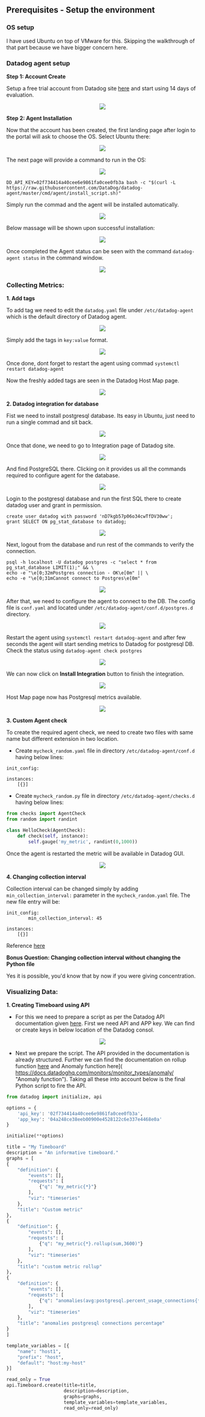 ## Prerequisites - Setup the environment

### OS setup
I have used Ubuntu on top of VMware for this. Skipping the walkthrough of that part because we have bigger concern here.

### Datadog agent setup

**Step 1: Account Create**

Setup a free trial account from Datadog site [here]( https://app.datadoghq.com/signup "Datadog signup") and start using 14 days of evaluation.
<div align="center">
<img src="https://github.com/Tosrif/Tosrif-hiring-engineers/blob/solutions-engineer/files/Datadog_account_page.jpg" />
</div>

**Step 2: Agent Installation**

Now that the account has been created, the first landing page after login to the portal will ask to choose the OS. Select Ubuntu there:
<div align="center">
<img src="https://github.com/Tosrif/Tosrif-hiring-engineers/blob/solutions-engineer/files/Datadog_agent_page.jpg" />
</div>

The next page will provide a command to run in the OS:
<div align="center">
<img src="https://github.com/Tosrif/Tosrif-hiring-engineers/blob/solutions-engineer/files/Datadog_Ubuntu_agent_page.jpg" />
</div>

```
DD_API_KEY=02f734414a40cee6e9861fa0cee0fb3a bash -c "$(curl -L https://raw.githubusercontent.com/DataDog/datadog-agent/master/cmd/agent/install_script.sh)"
```
Simply run the commad and the agent will be installed automatically.
<div align="center">
<img src="https://github.com/Tosrif/Tosrif-hiring-engineers/blob/solutions-engineer/files/Agent_ins_start.jpg" />
</div>

Below massage will be shown upon successful installation:
<div align="center">
<img src="https://github.com/Tosrif/Tosrif-hiring-engineers/blob/solutions-engineer/files/Agent_ins_fin.jpg" />
</div>

Once completed the Agent status can be seen with the command ``datadog-agent status`` in the command window.
<div align="center">
<img src="https://github.com/Tosrif/Tosrif-hiring-engineers/blob/solutions-engineer/files/Agent_status.jpg" />
</div>

### Collecting Metrics:

**1. Add tags**

To add tag we need to edit the ``datadog.yaml`` file under ``/etc/datadog-agent`` which is the default directory of Datadog agent.
<div align="center">
<img src="https://github.com/Tosrif/Tosrif-hiring-engineers/blob/solutions-engineer/files/add_tags_yaml.jpg" />
</div>

Simply add the tags in ``key:value`` format.
<div align="center">
<img src="https://github.com/Tosrif/Tosrif-hiring-engineers/blob/solutions-engineer/files/host_tags.jpg" />
</div>

Once done, dont forget to restart the agent using commad ``systemctl restart datadog-agent``

Now the freshly added tags are seen in the Datadog Host Map page.
<div align="center">
<img src="https://github.com/Tosrif/Tosrif-hiring-engineers/blob/solutions-engineer/files/DD_hostmap_full.jpg" />
</div>

**2. Datadog integration for database**

Fist we need to install postgresql database. Its easy in Ubuntu, just need to run a single commad and sit back.
<div align="center">
<img src="https://github.com/Tosrif/Tosrif-hiring-engineers/blob/solutions-engineer/files/postgresql_ins_start.jpg" />
</div>

Once that done, we need to go to Integration page of Datadog site.
<div align="center">
<img src="https://github.com/Tosrif/Tosrif-hiring-engineers/blob/solutions-engineer/files/integration.jpg" />
</div>

And find PostgreSQL there. Clicking on it provides us all the commands required to configure agent for the database.
<div align="center">
<img src="https://github.com/Tosrif/Tosrif-hiring-engineers/blob/solutions-engineer/files/DD_postgresql_config.jpg" />
</div>

Login to the postgresql database and run the first SQL there to create datadog user and grant in permission.

```
create user datadog with password 'nD7kgb57p06o34cwTfDV30ww';
grant SELECT ON pg_stat_database to datadog;
```

<div align="center">
<img src="https://github.com/Tosrif/Tosrif-hiring-engineers/blob/solutions-engineer/files/psql_creat_user.jpg" />
</div>

Next, logout from the database and run rest of the commands to verify the connection.

```
psql -h localhost -U datadog postgres -c "select * from pg_stat_database LIMIT(1);" && \
echo -e "\e[0;32mPostgres connection - OK\e[0m" || \
echo -e "\e[0;31mCannot connect to Postgres\e[0m"
```

<div align="center">
<img src="https://github.com/Tosrif/Tosrif-hiring-engineers/blob/solutions-engineer/files/psql_conn_ok.jpg" />
</div>

After that, we need to configure the agent to connect to the DB. The config file is ``conf.yaml`` and located under ``/etc/datadog-agent/conf.d/postgres.d`` directory.
<div align="center">
<img src="https://github.com/Tosrif/Tosrif-hiring-engineers/blob/solutions-engineer/files/psql_conf_file.jpg" />
</div>

Restart the agent using ``systemctl restart datadog-agent`` and after few seconds the agent will start sending metrics to Datadog for postgresql DB. Check the status using ``datadog-agent check postgres``
<div align="center">
<img src="https://github.com/Tosrif/Tosrif-hiring-engineers/blob/solutions-engineer/files/psql_DD_status.jpg" />
</div>

We can now click on **Install Integration** button to finish the integration. 
<div align="center">
<img src="https://github.com/Tosrif/Tosrif-hiring-engineers/blob/solutions-engineer/files/DD_psql_integration_button.jpg" />
</div>

Host Map page now has Postgresql metrics available.
<div align="center">
<img src="https://github.com/Tosrif/Tosrif-hiring-engineers/blob/solutions-engineer/files/dd_psql_metrics.jpg" />
</div>

**3. Custom Agent check**

To create the required agent check, we need to create two files with same name but different extension in two location.

- Create ``mycheck_random.yaml`` file in directory ``/etc/datadog-agent/conf.d`` having below lines:

```
init_config:

instances:
    [{}]
```

- Create ``mycheck_random.py`` file in directory ``/etc/datadog-agent/checks.d`` having below lines:

```python
from checks import AgentCheck
from random import randint

class HelloCheck(AgentCheck):
    def check(self, instance):
        self.gauge('my_metric', randint(0,1000))
```

Once the agent is restarted the metric will be available in Datadog GUI.
<div align="center">
<img src="https://github.com/Tosrif/Tosrif-hiring-engineers/blob/solutions-engineer/files/dd_my_metric.jpg" />
</div>

**4. Changing collection interval**

Collection interval can be changed simply by adding ``min_collection_interval:`` parameter in the ``mycheck_random.yaml`` file. The new file entry will be:

```
init_config:
        min_collection_interval: 45

instances:
    [{}]
```

Reference [here]( https://docs.datadoghq.com/developers/agent_checks/ "Agent Check")

**Bonus Question: Changing collection interval without changing the Python file**

Yes it is possible, you'd know that by now if you were giving concentration.

### Visualizing Data:

**1. Creating Timeboard using API**

- For this we need to prepare a script as per the Datadog API documentation given [here]( https://docs.datadoghq.com/api/?lang=python#timeboards "Timeboard API"). First we need API and APP key. We can find or create keys in below location of the Datadog consol.
<div align="center">
<img src="https://github.com/Tosrif/Tosrif-hiring-engineers/blob/solutions-engineer/files/DD_API_GUI.jpg" />
</div>

- Next we prepare the script. The API provided in the documentation is already structured. Further we can find the documentation on rollup function [here]( https://docs.datadoghq.com/graphing/#aggregate-and-rollup "Rollup function") and Anomaly function here]( https://docs.datadoghq.com/monitors/monitor_types/anomaly/ "Anomaly function"). Taking all these into account below is the final Python script to fire the API.

```Python
from datadog import initialize, api

options = {
    'api_key': '02f734414a40cee6e9861fa0cee0fb3a',
    'app_key': '04a248ce38eeb00900e4528122c6e337e4468e0a'
}

initialize(**options)

title = "My Timeboard"
description = "An informative timeboard."
graphs = [
{
    "definition": {
        "events": [],
        "requests": [
            {"q": "my_metric{*}"}
        ],
        "viz": "timeseries"
    },
    "title": "Custom metric"
},
{
    "definition": {
        "events": [],
        "requests": [
            {"q": "my_metric{*}.rollup(sum,3600)"}
        ],
        "viz": "timeseries"
    },
    "title": "custom metric rollup"
},
{
    "definition": {
        "events": [],
        "requests": [
            {"q": "anomalies(avg:postgresql.percent_usage_connections{*}, 'basic', 2)"}
        ],
        "viz": "timeseries"
    },
    "title": "anomalies postgresql connections percentage"
}
]

template_variables = [{
    "name": "host1",
    "prefix": "host",
    "default": "host:my-host"
}]

read_only = True
api.Timeboard.create(title=title,
                     description=description,
                     graphs=graphs,
                     template_variables=template_variables,
                     read_only=read_only)

```







